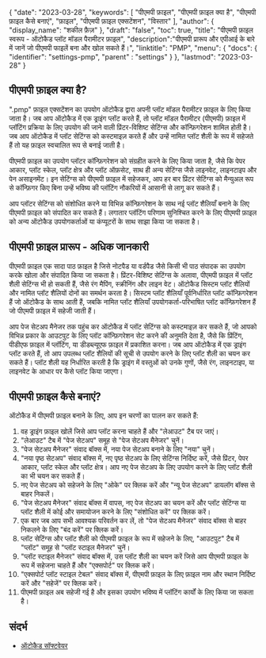 {
"date": "2023-03-28",
  "keywords": [
"पीएमपी फ़ाइल",
"पीएमपी फ़ाइल क्या है",
"पीएमपी फ़ाइल कैसे बनाएं",
"फ़ाइल",
"पीएमपी फ़ाइल एक्सटेंशन",
"विस्तार"
],
  "author": {
"display_name": "शकील फ़ैज़"
},
"draft": "false",
"toc": true,
"title": "पीएमपी फ़ाइल स्वरूप - ऑटोकैड प्लॉट मॉडल पैरामीटर फ़ाइल",
  "description":"पीएमपी प्रारूप और एपीआई के बारे में जानें जो पीएमपी फाइलें बना और खोल सकते हैं।",
"linktitle": "PMP",
  "menu": {
    "docs": {
      "identifier": "settings-pmp",
"parent" : "settings"
}
},
"lastmod": "2023-03-28"
}

## पीएमपी फ़ाइल क्या है?

".pmp" फ़ाइल एक्सटेंशन का उपयोग ऑटोकैड द्वारा अपनी प्लॉट मॉडल पैरामीटर फ़ाइल के लिए किया जाता है। जब आप ऑटोकैड में एक ड्राइंग प्लॉट करते हैं, तो प्लॉट मॉडल पैरामीटर (पीएमपी) फ़ाइल में प्लॉटिंग प्रक्रिया के लिए उपयोग की जाने वाली प्रिंटर-विशिष्ट सेटिंग्स और कॉन्फ़िगरेशन शामिल होती है। जब आप ऑटोकैड में प्लॉट सेटिंग्स को कस्टमाइज़ करते हैं और उन्हें नामित प्लॉट शैली के रूप में सहेजते हैं तो यह फ़ाइल स्वचालित रूप से बनाई जाती है।

पीएमपी फ़ाइल का उपयोग प्लॉटर कॉन्फ़िगरेशन को संग्रहीत करने के लिए किया जाता है, जैसे कि पेपर आकार, प्लॉट स्केल, प्लॉट क्षेत्र और प्लॉट ऑफ़सेट, साथ ही अन्य सेटिंग्स जैसे लाइनवेट, लाइनटाइप और पेन असाइनमेंट। इन सेटिंग्स को पीएमपी फ़ाइल में सहेजकर, आप हर बार प्रिंटर सेटिंग्स को मैन्युअल रूप से कॉन्फ़िगर किए बिना उन्हें भविष्य की प्लॉटिंग नौकरियों में आसानी से लागू कर सकते हैं।

आप प्लॉटर सेटिंग्स को संशोधित करने या विभिन्न कॉन्फ़िगरेशन के साथ नई प्लॉट शैलियाँ बनाने के लिए पीएमपी फ़ाइल को संपादित कर सकते हैं। लगातार प्लॉटिंग परिणाम सुनिश्चित करने के लिए पीएमपी फ़ाइल को अन्य ऑटोकैड उपयोगकर्ताओं या कंप्यूटरों के साथ साझा किया जा सकता है।

## पीएमपी फ़ाइल प्रारूप - अधिक जानकारी

पीएमपी फ़ाइल एक सादा पाठ फ़ाइल है जिसे नोटपैड या वर्डपैड जैसे किसी भी पाठ संपादक का उपयोग करके खोला और संपादित किया जा सकता है। प्रिंटर-विशिष्ट सेटिंग्स के अलावा, पीएमपी फ़ाइल में प्लॉट शैली सेटिंग्स भी हो सकती हैं, जैसे रंग मैपिंग, स्क्रीनिंग और लाइन वेट। ऑटोकैड सिस्टम प्लॉट शैलियों और नामित प्लॉट शैलियों दोनों का समर्थन करता है। सिस्टम प्लॉट शैलियाँ पूर्वनिर्धारित प्लॉट कॉन्फ़िगरेशन हैं जो ऑटोकैड के साथ आती हैं, जबकि नामित प्लॉट शैलियाँ उपयोगकर्ता-परिभाषित प्लॉट कॉन्फ़िगरेशन हैं जो पीएमपी फ़ाइल में सहेजी जाती हैं।

आप पेज सेटअप मैनेजर तक पहुंच कर ऑटोकैड में प्लॉट सेटिंग्स को कस्टमाइज़ कर सकते हैं, जो आपको विभिन्न प्रकार के आउटपुट के लिए प्लॉट कॉन्फ़िगरेशन सेट करने की अनुमति देता है, जैसे कि प्रिंटिंग, पीडीएफ फ़ाइल में प्लॉटिंग, या डीडब्ल्यूएफ फ़ाइल में प्रकाशित करना। जब आप ऑटोकैड में एक ड्राइंग प्लॉट करते हैं, तो आप उपलब्ध प्लॉट शैलियों की सूची से उपयोग करने के लिए प्लॉट शैली का चयन कर सकते हैं। प्लॉट शैली यह निर्धारित करती है कि ड्राइंग में वस्तुओं को उनके गुणों, जैसे रंग, लाइनटाइप, या लाइनवेट के आधार पर कैसे प्लॉट किया जाएगा।

## पीएमपी फ़ाइल कैसे बनाएं?

ऑटोकैड में पीएमपी फ़ाइल बनाने के लिए, आप इन चरणों का पालन कर सकते हैं:

1. वह ड्राइंग फ़ाइल खोलें जिसे आप प्लॉट करना चाहते हैं और "लेआउट" टैब पर जाएं।
2. "लेआउट" टैब में "पेज सेटअप" समूह से "पेज सेटअप मैनेजर" चुनें।
3. "पेज सेटअप मैनेजर" संवाद बॉक्स में, नया पेज सेटअप बनाने के लिए "नया" चुनें।
4. "नया पृष्ठ सेटअप" संवाद बॉक्स में, नए पृष्ठ सेटअप के लिए सेटिंग्स निर्दिष्ट करें, जैसे प्रिंटर, पेपर आकार, प्लॉट स्केल और प्लॉट क्षेत्र। आप नए पेज सेटअप के लिए उपयोग करने के लिए प्लॉट शैली का भी चयन कर सकते हैं।
5. नए पेज सेटअप को सहेजने के लिए "ओके" पर क्लिक करें और "न्यू पेज सेटअप" डायलॉग बॉक्स से बाहर निकलें।
6. "पेज सेटअप मैनेजर" संवाद बॉक्स में वापस, नए पेज सेटअप का चयन करें और प्लॉट सेटिंग्स या प्लॉट शैली में कोई और समायोजन करने के लिए "संशोधित करें" पर क्लिक करें।
7. एक बार जब आप सभी आवश्यक परिवर्तन कर लें, तो "पेज सेटअप मैनेजर" संवाद बॉक्स से बाहर निकलने के लिए "बंद करें" पर क्लिक करें।
8. प्लॉट सेटिंग्स और प्लॉट शैली को पीएमपी फ़ाइल के रूप में सहेजने के लिए, "आउटपुट" टैब में "प्लॉट" समूह से "प्लॉट स्टाइल मैनेजर" चुनें।
9. "प्लॉट स्टाइल मैनेजर" संवाद बॉक्स में, उस प्लॉट शैली का चयन करें जिसे आप पीएमपी फ़ाइल के रूप में सहेजना चाहते हैं और "एक्सपोर्ट" पर क्लिक करें।
10. "एक्सपोर्ट प्लॉट स्टाइल टेबल" संवाद बॉक्स में, पीएमपी फ़ाइल के लिए फ़ाइल नाम और स्थान निर्दिष्ट करें और "सहेजें" पर क्लिक करें।
11. पीएमपी फ़ाइल अब सहेजी गई है और इसका उपयोग भविष्य में प्लॉटिंग कार्यों के लिए किया जा सकता है।

## संदर्भ
* [ऑटोकैड सॉफ्टवेयर](https://en.wikipedia.org/wiki/AutoCAD)

